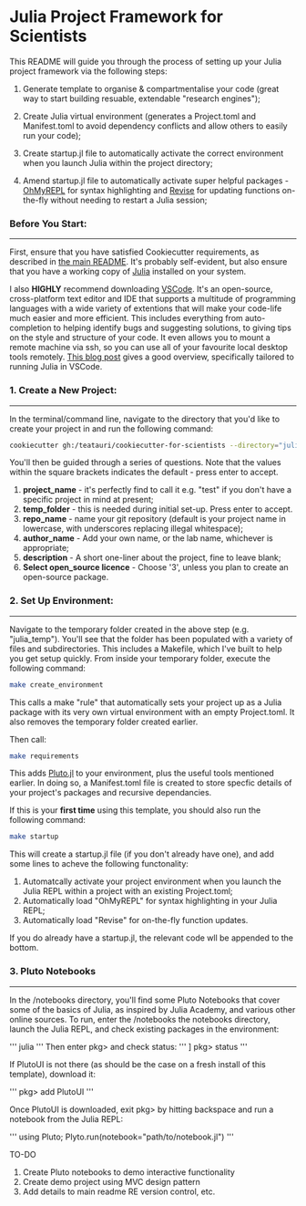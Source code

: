 # Julia Project Framework for Scientists

This README will guide you through the process of setting up your Julia project framework via the following steps:

1. Generate template to organise & compartmentalise your code (great way to start building resuable, extendable "research engines");

2. Create Julia virtual environment (generates a Project.toml and Manifest.toml to avoid dependency conflicts and allow others to easily run your code);

3. Create startup.jl file to automatically activate the correct environment when you launch Julia within the project directory;

4. Amend startup.jl file to automatically activate super helpful packages - [OhMyREPL](https://github.com/KristofferC/OhMyREPL.jl) for syntax highlighting and [Revise](https://github.com/timholy/Revise.jl) for updating functions on-the-fly without needing to restart a Julia session;

### Before You Start:

---

First, ensure that you have satisfied Cookiecutter requirements, as described in [the main README](https://github.com/teatauri/cookiecutter-for-scientists). It's probably self-evident, but also ensure that you have a working copy of [Julia](https://julialang.org/downloads/) installed on your system.

I also **HIGHLY** recommend downloading [VSCode](https://code.visualstudio.com/). It's an open-source, cross-platform text editor and IDE that supports a multitude of programming languages with a wide variety of extentions that will make your code-life much easier and more efficient. This includes everything from auto-completion to helping identify bugs and suggesting solutions, to giving tips on the style and structure of your code. It even allows you to mount a remote machine via ssh, so you can use all of your favourite local desktop tools remotely. [This blog post](https://techytok.com/julia-vscode/) gives a good overview, specifically tailored to running Julia in VSCode.

### 1. Create a New Project:

---

In the terminal/command line, navigate to the directory that you'd like to create your project in and run the following command:

```bash
cookiecutter gh:/teatauri/cookiecutter-for-scientists --directory="julia"
```

You'll then be guided through a series of questions. Note that the values within the square brackets indicates the default - press enter to accept.

1. **project_name** - it's perfectly find to call it e.g. "test" if you don't have a specific project in mind at present;
2. **temp_folder** - this is needed during initial set-up. Press enter to accept.
3. **repo_name** - name your git repository (default is your project name in lowercase, with underscores replacing illegal whitespace);
4. **author_name** - Add your own name, or the lab name, whichever is appropriate;
5. **description** - A short one-liner about the project, fine to leave blank;
6. **Select open_source licence** - Choose '3', unless you plan to create an open-source package.

### 2. Set Up Environment:

---

Navigate to the temporary folder created in the above step (e.g. "julia_temp"). You'll see that the folder has been populated with a variety of files and subdirectories. This includes a Makefile, which I've built to help you get setup quickly. From inside your temporary folder, execute the following command:

```bash
make create_environment
```

This calls a make "rule" that automatically sets your project up as a Julia package with its very own virtual environment with an empty Project.toml. It also removes the temporary folder created earlier.

Then call:

```bash
make requirements
```

This adds [Pluto.jl](https://towardsdatascience.com/reactive-data-analysis-with-julia-in-pluto-notebooks-b4652defd03e) to your environment, plus the useful tools mentioned earlier. In doing so, a Manifest.toml file is created to store specfic details of your project's packages and recursive dependancies.

If this is your **first time** using this template, you should also run the following command:

```bash
make startup
```

This will create a startup.jl file (if you don't already have one), and add some lines to acheve the following functonality:

1. Automatcally activate your project environment when you launch the Julia REPL within a project with an existing Project.toml;
2. Automatically load "OhMyREPL" for syntax highlighting in your Julia REPL;
3. Automatically load "Revise" for on-the-fly function updates.

If you do already have a startup.jl, the relevant code wll be appended to the bottom.

### 3. Pluto Notebooks

---

In the /notebooks directory, you'll find some Pluto Notebooks that cover some of the basics of Julia, as inspired by Julia Academy, and various other online sources. To run, enter the /notebooks the notebooks directory, launch the Julia REPL, and check existing packages in the environment:

'''
julia
'''
Then enter pkg> and check status:
'''
]
pkg> status
'''

If PlutoUI is not there (as should be the case on a fresh install of this template), download it:

'''
pkg> add PlutoUI
'''

Once PlutoUI is downloaded, exit pkg> by hitting backspace and run a notebook from the Julia REPL:

'''
using Pluto; Plyto.run(notebook="path/to/notebook.jl")
'''

TO-DO

1. Create Pluto notebooks to demo interactive functionality
2. Create demo project using MVC design pattern
3. Add details to main readme RE version control, etc.
